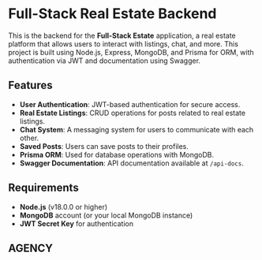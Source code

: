 # Full-Stack Real Estate Backend

This is the backend for the **Full-Stack Estate** application, a real estate platform that allows users to interact with listings, chat, and more. This project is built using Node.js, Express, MongoDB, and Prisma for ORM, with authentication via JWT and documentation using Swagger.

## Features
- **User Authentication**: JWT-based authentication for secure access.
- **Real Estate Listings**: CRUD operations for posts related to real estate listings.
- **Chat System**: A messaging system for users to communicate with each other.
- **Saved Posts**: Users can save posts to their profiles.
- **Prisma ORM**: Used for database operations with MongoDB.
- **Swagger Documentation**: API documentation available at `/api-docs`.

## Requirements

- **Node.js** (v18.0.0 or higher)
- **MongoDB** account (or your local MongoDB instance)
- **JWT Secret Key** for authentication

## AGENCY

